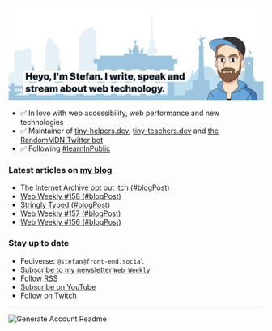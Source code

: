 <img alt="Heyo, I'm Stefan. I write and speak about web technology." src="https://raw.githubusercontent.com/stefanjudis/stefanjudis/main/screenshot.png">

- ✅ In love with web accessibility, web performance and new technologies
- ✅ Maintainer of [tiny-helpers.dev](https://tiny-helpers.dev), [tiny-teachers.dev](https://tiny-teachers.dev/) and [the RandomMDN Twitter bot](https://twitter.com/randomMDN)
- ✅ Following [#learnInPublic](https://www.stefanjudis.com/today-i-learned/)
### Latest articles on [my blog](https://www.stefanjudis.com)

<!-- BLOG-POST-LIST:START -->
- [The Internet Archive opt out itch &lpar;#blogPost&rpar;](https://www.stefanjudis.com/blog/the-internet-archive-opt-out-itch/)
- [Web Weekly #158 &lpar;#blogPost&rpar;](https://www.stefanjudis.com/blog/web-weekly-158/)
- [Stringly Typed &lpar;#blogPost&rpar;](https://www.stefanjudis.com/blog/stringly-typed/)
- [Web Weekly #157 &lpar;#blogPost&rpar;](https://www.stefanjudis.com/blog/web-weekly-157/)
- [Web Weekly #156 &lpar;#blogPost&rpar;](https://www.stefanjudis.com/blog/web-weekly-156/)
<!-- BLOG-POST-LIST:END -->

### Stay up to date

- Fediverse: `@stefan@front-end.social`
- [Subscribe to my newsletter `Web Weekly`](https://webweekly.email/)
- [Follow RSS](https://www.stefanjudis.com/feeds/)
- [Subscribe on YouTube](https://youtube.com/c/stefanjudis)
- [Follow on Twitch](https://www.twitch.tv/stefanjudis)

---

![Generate Account Readme](https://github.com/stefanjudis/stefanjudis/workflows/Generate%20Account%20Readme/badge.svg)

